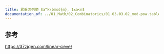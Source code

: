 ```yaml
---
title: 累乗の列挙 $a^k\bmod{m}, 1≤a<n$
documentation_of: ../01_Math/02_Combinatorics/01.03.03.02_mod-pow.table.composite.hpp
---
```


## 参考

https://37zigen.com/linear-sieve/